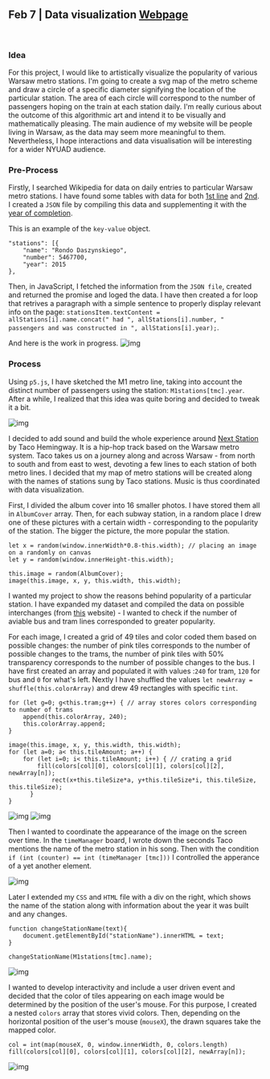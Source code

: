 ## Feb 7 | Data visualization [Webpage](https://martapienkosz.github.io/connectionslab/Feb7/index.html)
&nbsp;

### Idea
For this project, I would like to artistically visualize the popularity of various Warsaw metro stations. I'm going to create a svg map of the metro scheme and draw a circle of a specific diameter signifying the location of the particular station. The area of each circle will correspond to the number of passengers hoping on the train at each station daily. I'm really curious about the outcome of this algorithmic art and intend it to be visually and mathematically pleasing. The main audience of my website will be people living in Warsaw, as the data may seem more meaningful to them. Nevertheless, I hope interactions and data visualisation will be interesting for a wider NYUAD audience.


### Pre-Process
Firstly, I searched Wikipedia for data on daily entries to particular Warsaw metro stations. I have found some tables with data for both [1st line](https://pl.wikipedia.org/wiki/Linia_M1_metra_w_Warszawie) and [2nd](https://pl.wikipedia.org/wiki/Linia_M2_metra_w_Warszawie). I created a `JSON` file by compiling this data and supplementing it with the [year of completion](https://en.wikipedia.org/wiki/Warsaw_Metro).

This is an example of the `key-value` object.

```
"stations": [{
	"name": "Rondo Daszynskiego",
	"number": 5467700,
	"year": 2015
},
```

Then, in JavaScript, I fetched the information from the `JSON file`, created and returned the promise and loged the data. I have then created a for loop that retrives a paragraph with a simple sentence to properly display relevant info on the page: `stationsItem.textContent = allStations[i].name.concat(" had ", allStations[i].number, " passengers and was constructed in ", allStations[i].year);`.

And here is the work in progress.
![img](https://github.com/martapienkosz/connectionslab/blob/main/Feb7/doc/initial.png)

### Process
Using `p5.js`, I have sketched the M1 metro line, taking into account the distinct number of passengers using the station: `M1stations[tmc].year`. After a while, I realized that this idea was quite boring and decided to tweak it a bit.

![img](https://github.com/martapienkosz/connectionslab/blob/main/project1/dcmnt/1.png)

I decided to add sound and build the whole experience around [Next Station](https://www.youtube.com/watch?v=TZgBIbqtDnQ) by Taco Hemingway. It is a hip-hop track based on the Warsaw metro system. Taco takes us on a journey along and across Warsaw - from north to south and from east to west, devoting a few lines to each station of both metro lines. I decided that my map of metro stations will be created along with the names of stations sung by Taco stations. Music is thus coordinated with data visualization.

First, I divided the album cover into 16 smaller photos. I have stored them all in `AlbumCover` array. Then, for each subway station, in a random place I drew one of these pictures with a certain width - corresponding to the popularity of the station. The bigger the picture, the more popular the station.

```
let x = random(window.innerWidth*0.8-this.width); // placing an image on a randomly on canvas
let y = random(window.innerHeight-this.width);

this.image = random(AlbumCover);
image(this.image, x, y, this.width, this.width);
```

I wanted my project to show the reasons behind popularity of a particular station. I have expanded my dataset and compiled the data on possible interchanges (from [this](https://www.metro.waw.pl/stacja-kabaty-157) website) - I wanted to check if the number of aviable bus and tram lines corresponded to greater popularity.

For each image, I created a grid of 49 tiles and color coded them based on possible changes: the number of pink tiles corresponds to the number of possible changes to the trams, the number of pink tiles with 50% transparency corresponds to the number of possible changes to the bus. I have first created an array and populated it with values :`240` for tram, `120` for bus and `0` for what's left. Nextly I have shuffled the values `let newArray = shuffle(this.colorArray)` and drew 49 rectangles with specific `tint`.

```
for (let g=0; g<this.tram;g++) { // array stores colors corresponding to number of trams
	append(this.colorArray, 240);
	this.colorArray.append;
}
```
```
image(this.image, x, y, this.width, this.width);
for (let a=0; a< this.tileAmount; a++) {
	for (let i=0; i< this.tileAmount; i++) { // crating a grid
		fill(colors[col][0], colors[col][1], colors[col][2], newArray[n]);
        	rect(x+this.tileSize*a, y+this.tileSize*i, this.tileSize, this.tileSize);
      }
}
```

![img](https://github.com/martapienkosz/connectionslab/blob/main/project1/dcmnt/2.png)
![img](https://github.com/martapienkosz/connectionslab/blob/main/project1/dcmnt/4.png)

Then I wanted to coordinate the appearance of the image on the screen over time. In the `timeManager` board, I wrote down the seconds Taco mentions the name of the metro station in his song. Then with the condition `if (int (counter) == int (timeManager [tmc]))` I controlled the apperance of a yet another element.

![img](https://github.com/martapienkosz/connectionslab/blob/main/project1/dcmnt/5.png)

Later I extended my `CSS` and `HTML` file with a div on the right, which shows the name of the station along with information about the year it was built and any changes.

```
function changeStationName(text){
	document.getElementById("stationName").innerHTML = text;
}

changeStationName(M1stations[tmc].name);
```

![img](https://github.com/martapienkosz/connectionslab/blob/main/project1/dcmnt/6.png)

I wanted to develop interactivity and include a user driven event and decided that the color of tiles appearing on each image would be determined by the position of the user's mouse. For this purpose, I created a nested `colors` array that stores vivid colors. Then, depending on the horizontal position of the user's mouse (`mouseX`), the drawn squares take the mapped color.

```
col = int(map(mouseX, 0, window.innerWidth, 0, colors.length)
fill(colors[col][0], colors[col][1], colors[col][2], newArray[n]);
```

![img](https://github.com/martapienkosz/connectionslab/blob/main/project1/dcmnt/7.png)

&nbsp;
